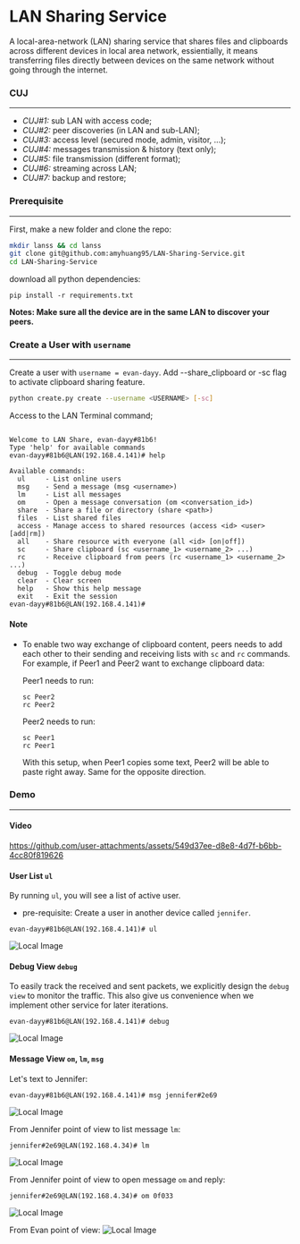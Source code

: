 # LAN Sharing Service
A local-area-network (LAN) sharing service that shares files and clipboards across different devices in local area network, essientially, it means transferring files directly between devices on the same network without going through the internet. 

### CUJ
---
- *CUJ#1:* sub LAN with access code;
- *CUJ#2:* peer discoveries (in LAN and sub-LAN);
- *CUJ#3:* access level (secured mode, admin, visitor, ...);
- *CUJ#4:* messages transmission & history (text only);
- *CUJ#5:* file transmission (different format);
- *CUJ#6:* streaming across LAN;
- *CUJ#7:* backup and restore;

### Prerequisite
---
First, make a new folder and clone the repo:
```sh
mkdir lanss && cd lanss
git clone git@github.com:amyhuang95/LAN-Sharing-Service.git
cd LAN-Sharing-Service
```

download all python dependencies:

```
pip install -r requirements.txt
```
**Notes: Make sure all the device are in the same LAN to discover your peers.**

### Create a User with `username`
---
Create a user with `username = evan-dayy`. Add --share_clipboard or -sc flag to activate clipboard sharing feature.
```sh
python create.py create --username <USERNAME> [-sc]
```

Access to the LAN Terminal command;
```

Welcome to LAN Share, evan-dayy#81b6!
Type 'help' for available commands
evan-dayy#81b6@LAN(192.168.4.141)# help

Available commands:
  ul     - List online users
  msg    - Send a message (msg <username>)
  lm     - List all messages
  om     - Open a message conversation (om <conversation_id>)
  share  - Share a file or directory (share <path>)
  files  - List shared files
  access - Manage access to shared resources (access <id> <user> [add|rm])
  all    - Share resource with everyone (all <id> [on|off])
  sc     - Share clipboard (sc <username_1> <username_2> ...)
  rc     - Receive clipboard from peers (rc <username_1> <username_2> ...)
  debug  - Toggle debug mode
  clear  - Clear screen
  help   - Show this help message
  exit   - Exit the session
evan-dayy#81b6@LAN(192.168.4.141)#

```

#### Note
* To enable two way exchange of clipboard content, peers needs to add each other to their sending and receiving lists with `sc` and `rc` commands. For example, if Peer1 and Peer2 want to exchange clipboard data:

  Peer1 needs to run:
  ```
  sc Peer2
  rc Peer2
  ```

  Peer2 needs to run:
  ```
  sc Peer1
  rc Peer1
  ```
  With this setup, when Peer1 copies some text, Peer2 will be able to paste right away. Same for the opposite direction. 

### Demo
---
#### Video 

https://github.com/user-attachments/assets/549d37ee-d8e8-4d7f-b6bb-4cc80f819626


#### User List `ul`
By running `ul`, you will see a list of active user.

- pre-requisite: Create a user in another device called `jennifer`.
 
```
evan-dayy#81b6@LAN(192.168.4.141)# ul
```
![Local Image](assets/user_list.png)


#### Debug View `debug`

To easily track the received and sent packets, we explicitly design the `debug view` to monitor the traffic. This also give us convenience when we implement other service for later iterations.

```
evan-dayy#81b6@LAN(192.168.4.141)# debug
```
![Local Image](assets/debug_view.png)


#### Message View `om`, `lm`, `msg`
Let's text to Jennifer:
```
evan-dayy#81b6@LAN(192.168.4.141)# msg jennifer#2e69
```
![Local Image](assets/message_u1.png)

From Jennifer point of view to list message `lm`:
```
jennifer#2e69@LAN(192.168.4.34)# lm
```
![Local Image](assets/message_u2.png)

From Jennifer point of view to open message `om` and reply:
```
jennifer#2e69@LAN(192.168.4.34)# om 0f033
```
![Local Image](assets/message_u3.png)

From Evan point of view:
![Local Image](assets/message_u4.png)
